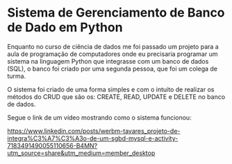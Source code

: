 # Sistema de Gerenciamento de Banco de Dado em Python
Enquanto no curso de ciência de dados me foi passado um projeto para a aula de programação de computadores onde eu precisaria programar um sistema na linguagem Python que integrasse com um banco de dados (SQL), o banco foi criado por uma segunda pessoa, que foi um colega de turma.

O sistema foi criado de uma forma simples e com o intuito de realizar os métodos do CRUD que são os: CREATE, READ, UPDATE e DELETE no banco de dados.

Segue o link de um vídeo mostrando como o sistema funcionou: 

https://www.linkedin.com/posts/werbm-tavares_projeto-de-integra%C3%A7%C3%A3o-de-um-sgbd-mysql-e-activity-7183491490055110656-B4MN?utm_source=share&utm_medium=member_desktop
